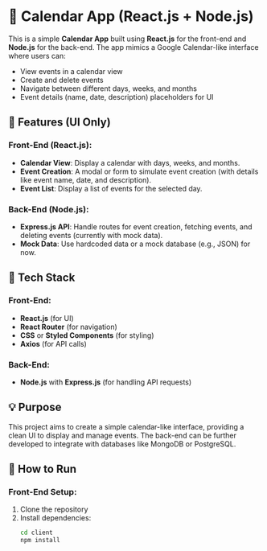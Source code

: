 # 📅 Calendar App (React.js + Node.js)

This is a simple **Calendar App** built using **React.js** for the front-end and **Node.js** for the back-end. The app mimics a Google Calendar-like interface where users can:

- View events in a calendar view
- Create and delete events
- Navigate between different days, weeks, and months
- Event details (name, date, description) placeholders for UI

## 🚀 Features (UI Only)

### Front-End (React.js):
- **Calendar View**: Display a calendar with days, weeks, and months.
- **Event Creation**: A modal or form to simulate event creation (with details like event name, date, and description).
- **Event List**: Display a list of events for the selected day.

### Back-End (Node.js):
- **Express.js API**: Handle routes for event creation, fetching events, and deleting events (currently with mock data).
- **Mock Data**: Use hardcoded data or a mock database (e.g., JSON) for now.

## 📁 Tech Stack

### Front-End:
- **React.js** (for UI)
- **React Router** (for navigation)
- **CSS** or **Styled Components** (for styling)
- **Axios** (for API calls)

### Back-End:
- **Node.js** with **Express.js** (for handling API requests)

## 💡 Purpose

This project aims to create a simple calendar-like interface, providing a clean UI to display and manage events. The back-end can be further developed to integrate with databases like MongoDB or PostgreSQL.

## 🌱 How to Run

### Front-End Setup:
1. Clone the repository
2. Install dependencies:
   ```bash
   cd client
   npm install
